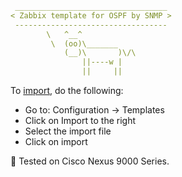 ```YAML
 __________________________________
< Zabbix template for OSPF by SNMP >
 ----------------------------------
        \   ^__^
         \  (oo)\_______
            (__)\       )\/\
                ||----w |
                ||     ||
```

To [import](https://www.zabbix.com/documentation/current/en/manual/xml_export_import/templates), do the following:
- Go to: Configuration → Templates
- Click on Import to the right
- Select the import file
- Click on import

🧪 Tested on Cisco Nexus 9000 Series.
